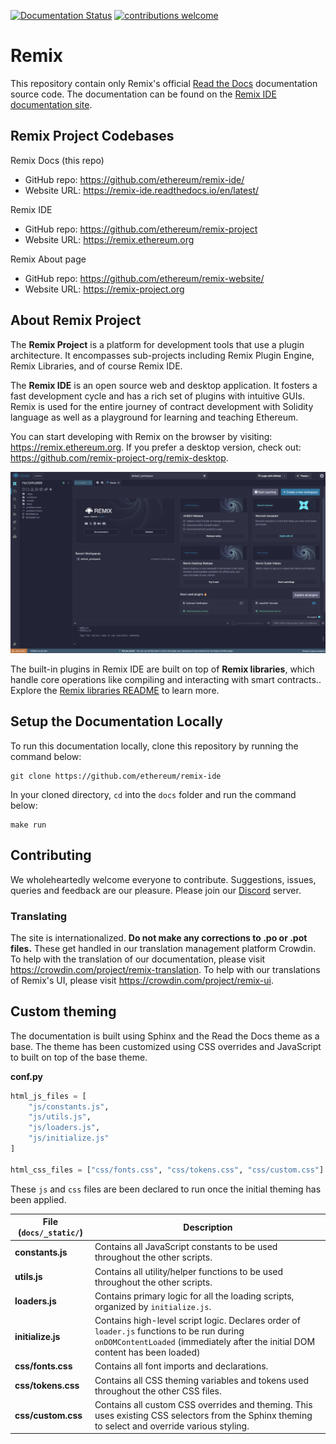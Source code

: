 [![Documentation Status](https://readthedocs.org/projects/docs/badge/?version=latest)](https://remix-ide.readthedocs.io/en/latest/index.html)
[![contributions welcome](https://img.shields.io/badge/contributions-welcome-brightgreen.svg?style=flat)](https://github.com/ethereum/remix-ide)

# Remix

This repository contain only Remix's official [Read the Docs](https://readthedocs.org/) documentation source code. The documentation can be found on the [Remix IDE documentation site](https://remix-ide.readthedocs.io/en/latest/).

## Remix Project Codebases

Remix Docs (this repo)

- GitHub repo: https://github.com/ethereum/remix-ide/
- Website URL: https://remix-ide.readthedocs.io/en/latest/

Remix IDE

- GitHub repo: https://github.com/ethereum/remix-project
- Website URL: https://remix.ethereum.org

Remix About page

- GitHub repo: https://github.com/ethereum/remix-website/
- Website URL: https://remix-project.org

## About Remix Project

The **Remix Project** is a platform for development tools that use a plugin architecture. It encompasses sub-projects including Remix Plugin Engine, Remix Libraries, and of course Remix IDE.

The **Remix IDE** is an open source web and desktop application. It fosters a fast development cycle and has a rich set of plugins with intuitive GUIs. Remix is used for the entire journey of contract development with Solidity language as well as a playground for learning and teaching Ethereum.

You can start developing with Remix on the browser by visiting: https://remix.ethereum.org. If you prefer a desktop version, check out: https://github.com/remix-project-org/remix-desktop.

![Remix IDE homepage](remix_screenshot.jpg)

The built-in plugins in Remix IDE are built on top of **Remix libraries**, which handle core operations like compiling and interacting with smart contracts.. Explore the [Remix libraries README](https://github.com/ethereum/remix-project/blob/master/libs/README.md) to learn more.

## Setup the Documentation Locally

To run this documentation locally, clone this repository by running the command below:

```shell
git clone https://github.com/ethereum/remix-ide
```

In your cloned directory, `cd` into the `docs` folder and run the command below:

```shell
make run
```

## Contributing

We wholeheartedly welcome everyone to contribute. Suggestions, issues, queries and feedback are our pleasure. Please join our [Discord](https://discord.gg/ZFHV7s44Ef) server.

### Translating

The site is internationalized. **Do not make any corrections to .po or .pot files.** These get handled in our translation management platform Crowdin. To help with the translation of our documentation, please visit https://crowdin.com/project/remix-translation. To help with our translations of Remix's UI, please visit https://crowdin.com/project/remix-ui.

## Custom theming

The documentation is built using Sphinx and the Read the Docs theme as a base. The theme has been customized using CSS overrides and JavaScript to built on top of the base theme.

**conf.py**

```py
html_js_files = [
    "js/constants.js",
    "js/utils.js",
    "js/loaders.js",
    "js/initialize.js"
]

html_css_files = ["css/fonts.css", "css/tokens.css", "css/custom.css"]
```

These `js` and `css` files are been declared to run once the initial theming has been applied.

| File (`docs/_static/`) | Description                                                                                                                                                                 |
| ---------------------- | --------------------------------------------------------------------------------------------------------------------------------------------------------------------------- |
| **constants.js**       | Contains all JavaScript constants to be used throughout the other scripts.                                                                                                  |
| **utils.js**           | Contains all utility/helper functions to be used throughout the other scripts.                                                                                              |
| **loaders.js**         | Contains primary logic for all the loading scripts, organized by `initialize.js`.                                                                                           |
| **initialize.js**      | Contains high-level script logic. Declares order of `loader.js` functions to be run during `onDOMContentLoaded` (immediately after the initial DOM content has been loaded) |
| **css/fonts.css**      | Contains all font imports and declarations.                                                                                                                                 |
| **css/tokens.css**     | Contains all CSS theming variables and tokens used throughout the other CSS files.                                                                                          |
| **css/custom.css**     | Contains all custom CSS overrides and theming. This uses existing CSS selectors from the Sphinx theming to select and override various styling.                             |
